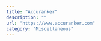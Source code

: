```yaml
---
title: "Accuranker"
description: ""
url: "https://www.accuranker.com"
category: "Miscellaneous"
---
```

